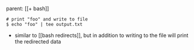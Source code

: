 parent: [[+ bash]]

```shell
# print "foo" and write to file
$ echo "foo" | tee output.txt
```

- similar to [[bash redirects]], but in addition to writing to the file will print the redirected data 